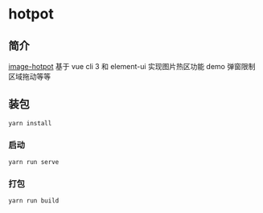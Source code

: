 # hotpot

## 简介

[image-hotpot](https://gitee.com/iwenz81/hotpot.git) 基于 vue cli 3 和 element-ui 实现图片热区功能 demo 弹窗限制区域拖动等等

## 装包

```
yarn install
```

### 启动

```
yarn run serve
```

### 打包

```
yarn run build
```
